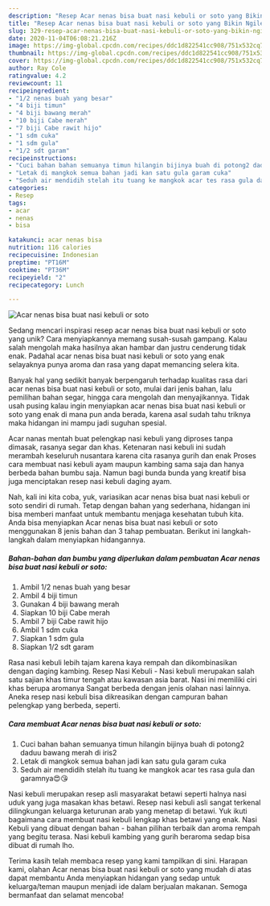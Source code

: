 ```yaml
---
description: "Resep Acar nenas bisa buat nasi kebuli or soto yang Bikin Ngiler"
title: "Resep Acar nenas bisa buat nasi kebuli or soto yang Bikin Ngiler"
slug: 329-resep-acar-nenas-bisa-buat-nasi-kebuli-or-soto-yang-bikin-ngiler
date: 2020-11-04T06:08:21.216Z
image: https://img-global.cpcdn.com/recipes/ddc1d822541cc908/751x532cq70/acar-nenas-bisa-buat-nasi-kebuli-or-soto-foto-resep-utama.jpg
thumbnail: https://img-global.cpcdn.com/recipes/ddc1d822541cc908/751x532cq70/acar-nenas-bisa-buat-nasi-kebuli-or-soto-foto-resep-utama.jpg
cover: https://img-global.cpcdn.com/recipes/ddc1d822541cc908/751x532cq70/acar-nenas-bisa-buat-nasi-kebuli-or-soto-foto-resep-utama.jpg
author: Ray Cole
ratingvalue: 4.2
reviewcount: 11
recipeingredient:
- "1/2 nenas buah yang besar"
- "4 biji timun"
- "4 biji bawang merah"
- "10 biji Cabe merah"
- "7 biji Cabe rawit hijo"
- "1 sdm cuka"
- "1 sdm gula"
- "1/2 sdt garam"
recipeinstructions:
- "Cuci bahan bahan semuanya timun hilangin bijinya buah di potong2 daduu bawang merah di iris2"
- "Letak di mangkok semua bahan jadi kan satu gula garam cuka"
- "Seduh air mendidih stelah itu tuang ke mangkok acar tes rasa gula dan garamnya😍😘"
categories:
- Resep
tags:
- acar
- nenas
- bisa

katakunci: acar nenas bisa 
nutrition: 116 calories
recipecuisine: Indonesian
preptime: "PT16M"
cooktime: "PT36M"
recipeyield: "2"
recipecategory: Lunch

---
```



![Acar nenas bisa buat nasi kebuli or soto](https://img-global.cpcdn.com/recipes/ddc1d822541cc908/751x532cq70/acar-nenas-bisa-buat-nasi-kebuli-or-soto-foto-resep-utama.jpg)

Sedang mencari inspirasi resep acar nenas bisa buat nasi kebuli or soto yang unik? Cara menyiapkannya memang susah-susah gampang. Kalau salah mengolah maka hasilnya akan hambar dan justru cenderung tidak enak. Padahal acar nenas bisa buat nasi kebuli or soto yang enak selayaknya punya aroma dan rasa yang dapat memancing selera kita.

Banyak hal yang sedikit banyak berpengaruh terhadap kualitas rasa dari acar nenas bisa buat nasi kebuli or soto, mulai dari jenis bahan, lalu pemilihan bahan segar, hingga cara mengolah dan menyajikannya. Tidak usah pusing kalau ingin menyiapkan acar nenas bisa buat nasi kebuli or soto yang enak di mana pun anda berada, karena asal sudah tahu triknya maka hidangan ini mampu jadi suguhan spesial.

Acar nanas mentah buat pelengkap nasi kebuli yang diproses tanpa dimasak, rasanya segar dan khas. Ketenaran nasi kebuli ini sudah merambah keseluruh nusantara karena cita rasanya gurih dan enak Proses cara membuat nasi kebuli ayam maupun kambing sama saja dan hanya berbeda bahan bumbu saja. Namun bagi bunda bunda yang kreatif bisa juga menciptakan resep nasi kebuli daging ayam.


Nah, kali ini kita coba, yuk, variasikan acar nenas bisa buat nasi kebuli or soto sendiri di rumah. Tetap dengan bahan yang sederhana, hidangan ini bisa memberi manfaat untuk membantu menjaga kesehatan tubuh kita. Anda bisa menyiapkan Acar nenas bisa buat nasi kebuli or soto menggunakan 8 jenis bahan dan 3 tahap pembuatan. Berikut ini langkah-langkah dalam menyiapkan hidangannya.

<!--inarticleads1-->

##### Bahan-bahan dan bumbu yang diperlukan dalam pembuatan Acar nenas bisa buat nasi kebuli or soto:

1. Ambil 1/2 nenas buah yang besar
1. Ambil 4 biji timun
1. Gunakan 4 biji bawang merah
1. Siapkan 10 biji Cabe merah
1. Ambil 7 biji Cabe rawit hijo
1. Ambil 1 sdm cuka
1. Siapkan 1 sdm gula
1. Siapkan 1/2 sdt garam


Rasa nasi kebuli lebih tajam karena kaya rempah dan dikombinasikan dengan daging kambing. Resep Nasi Kebuli - Nasi kebuli merupakan salah satu sajian khas timur tengah atau kawasan asia barat. Nasi ini memiliki ciri khas berupa aromanya Sangat berbeda dengan jenis olahan nasi lainnya. Aneka resep nasi kebuli bisa dikreasikan dengan campuran bahan pelengkap yang berbeda, seperti. 

<!--inarticleads2-->

##### Cara membuat Acar nenas bisa buat nasi kebuli or soto:

1. Cuci bahan bahan semuanya timun hilangin bijinya buah di potong2 daduu bawang merah di iris2
1. Letak di mangkok semua bahan jadi kan satu gula garam cuka
1. Seduh air mendidih stelah itu tuang ke mangkok acar tes rasa gula dan garamnya😍😘


Nasi kebuli merupakan resep asli masyarakat betawi seperti halnya nasi uduk yang juga masakan khas betawi. Resep nasi kebuli asli sangat terkenal dilingkungan keluarga keturunan arab yang menetap di betawi. Yuk ikuti bagaimana cara membuat nasi kebuli lengkap khas betawi yang enak. Nasi Kebuli yang dibuat dengan bahan - bahan pilihan terbaik dan aroma rempah yang begitu terasa. Nasi kebuli kambing yang gurih beraroma sedap bisa dibuat di rumah lho. 

Terima kasih telah membaca resep yang kami tampilkan di sini. Harapan kami, olahan Acar nenas bisa buat nasi kebuli or soto yang mudah di atas dapat membantu Anda menyiapkan hidangan yang sedap untuk keluarga/teman maupun menjadi ide dalam berjualan makanan. Semoga bermanfaat dan selamat mencoba!
